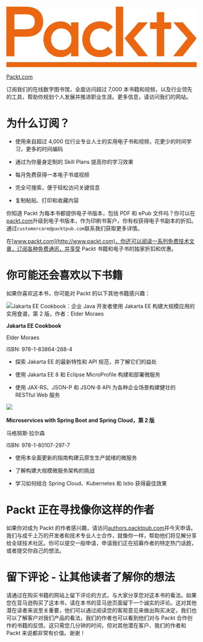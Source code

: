 ![](img/Image87018.jpg)

[Packt.com](http://Packt.com)

订阅我们的在线数字图书馆，全面访问超过 7,000 本书籍和视频，以及行业领先的工具，帮助你规划个人发展并推进职业生涯。更多信息，请访问我们的网站。

# 为什么订阅？

+   使用来自超过 4,000 位行业专业人士的实用电子书和视频，花更少的时间学习，更多的时间编码

+   通过为你量身定制的 Skill Plans 提高你的学习效果

+   每月免费获得一本电子书或视频

+   完全可搜索，便于轻松访问关键信息

+   复制粘贴、打印和收藏内容

你知道 Packt 为每本书都提供电子书版本，包括 PDF 和 ePub 文件吗？你可以在[packt.com](http://packt.com)升级到电子书版本，作为印刷书客户，你有权获得电子书副本的折扣。通过`customercare@packtpub.com`联系我们获取更多详情。

在[www.packt.com](http://www.packt.com)，你还可以阅读一系列免费技术文章，订阅各种免费通讯，并享受 Packt 书籍和电子书的独家折扣和优惠。

# 你可能还会喜欢以下书籍

如果你喜欢这本书，你可能对 Packt 的以下其他书籍感兴趣：

![Jakarta EE Cookbook：企业 Java 开发者使用 Jakarta EE 构建大规模应用的实用食谱，第 2 版，作者：Elder Moraes](https://www.packtpub.com/product/jakarta-ee-cookbook-second-edition/9781838642884)

**Jakarta EE Cookbook**

Elder Moraes

ISBN: 978-1-83864-288-4

+   探索 Jakarta EE 的最新特性和 API 规范，并了解它们的益处

+   使用 Jakarta EE 8 和 Eclipse MicroProfile 构建和部署微服务

+   使用 JAX-RS、JSON-P 和 JSON-B API 为各种企业场景构建健壮的 RESTful Web 服务

![](https://www.packtpub.com/product/microservices-with-spring-boot-and-spring-cloud-second-edition/9781801072977)

**Microservices with Spring Boot and Spring Cloud，第 2 版**

马格努斯·拉尔森

ISBN: 978-1-80107-297-7

+   使用本全面更新的指南构建云原生生产就绪的微服务

+   了解构建大规模微服务架构的挑战

+   学习如何结合 Spring Cloud、Kubernetes 和 Istio 获得最佳效果

# Packt 正在寻找像你这样的作者

如果你对成为 Packt 的作者感兴趣，请访问[authors.packtpub.com](http://authors.packtpub.com)并今天申请。我们与成千上万的开发者和技术专业人士合作，就像你一样，帮助他们将见解分享给全球技术社区。你可以提交一般申请，申请我们正在招募作者的特定热门话题，或者提交你自己的想法。

# 留下评论 - 让其他读者了解你的想法

请通过在购买书籍的网站上留下评论的方式，与大家分享您对这本书的看法。如果您在亚马逊购买了这本书，请在本书的亚马逊页面留下一个诚实的评论。这对其他潜在读者来说至关重要，他们可以通过阅读您的客观意见来做出购买决定，我们也可以了解客户对我们产品的看法，我们的作者也可以看到他们对与 Packt 合作创作的书籍的反馈。这只需您几分钟的时间，但对其他潜在客户、我们的作者和 Packt 来说都非常有价值。谢谢！
